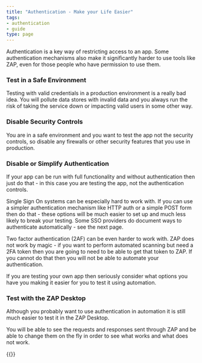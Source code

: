 ```yaml
---
title: "Authentication - Make your Life Easier"
tags: 
- authentication
- guide
type: page
---
```


Authentication is a key way of restricting access to an app.
Some authentication mechanisms also make it significantly harder to use tools like ZAP, even for those people who have permission to use them.

### Test in a Safe Environment

Testing with valid credentials in a production environment is a really bad idea. 
You will pollute data stores with invalid data and you always run the risk of taking the service down or impacting valid users in some other way.

### Disable Security Controls

You are in a safe environment and you want to test the app not the security controls, so disable any firewalls or other security features 
that you use in production.

### Disable or Simplify Authentication

If your app can be run with full functionality and without authentication then just do that - in this case you are testing the app, not the authentication controls.

Single Sign On systems can be especially hard to work with. 
If you can use a simpler authentication mechanism like HTTP auth or a simple POST form then do that - these options will be much
easier to set up and much less likely to break your testing.
Some SSO providers do document ways to authenticate automatically - see the next page.

Two factor authentication (2AF) can be even harder to work with.
ZAP does not work by magic - if you want to perform automated scanning but need a 2FA token then you are going to need to be able to 
get that token to ZAP. If you cannot do that then you will not be able to automate your authentication.

If you are testing your own app then seriously consider what options you have you making it easier for you to test it using automation.

### Test with the ZAP Desktop

Although you probably want to use authentication in automation it is still much easier to test it in the ZAP Desktop.

You will be able to see the requests and responses sent through ZAP and be able to change them on the fly in order to see what works and what does not work.

{{<prevnext nextUrl="../documented-sso-solutions/" nextTitle="Documented SSO Solutions">}}